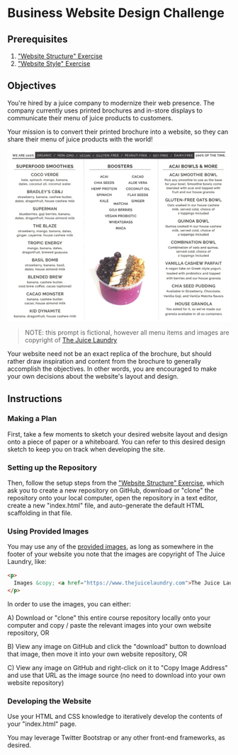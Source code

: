 # Business Website Design Challenge

## Prerequisites

  1. ["Website Structure" Exercise](/exercises/website-structure/exercise.md)
  2. ["Website Style" Exercise](/exercises/website-style/exercise.md)

## Objectives

You're hired by a juice company to modernize their web presence. The company currently uses printed brochures and in-store displays to communicate their menu of juice products to customers.

Your mission is to convert their printed brochure into a website, so they can share their menu of juice products with the world!

![](brochure-inside.png)

> NOTE: this prompt is fictional, however all menu items and images are copyright of [The Juice Laundry](https://www.thejuicelaundry.com/menu)

Your website need not be an exact replica of the brochure, but should rather draw inspiration and content from the brochure to generally accomplish the objectives. In other words, you are encouraged to make your own decisions about the website's layout and design.

## Instructions

### Making a Plan

First, take a few moments to sketch your desired website layout and design onto a piece of paper or a whiteboard. You can refer to this desired design sketch to keep you on track when developing the site.

### Setting up the Repository

Then, follow the setup steps from the ["Website Structure" Exercise](/exercises/website-structure/exercise.md), which ask you to create a new repository on GitHub, download or "clone" the repository onto your local computer, open the repository in a text editor, create a new "index.html" file, and auto-generate the default HTML scaffolding in that file.

### Using Provided Images

You may use any of the [provided images](images/), as long as somewhere in the footer of your website you note that the images are copyright of The Juice Laundry, like:

```html
<p>
  Images &copy; <a href="https://www.thejuicelaundry.com">The Juice Laundry</a>
</p>
```

In order to use the images, you can either:

  A) Download or "clone" this entire course repository locally onto your computer and copy / paste the relevant images into your own website repository, OR

  B) View any image on GitHub and click the "download" button to download that image, then move it into your own website repository, OR

  C) View any image on GitHub and right-click on it to "Copy Image Address" and use that URL as the image source (no need to download into your own website repository)

### Developing the Website

Use your HTML and CSS knowledge to iteratively develop the contents of your "index.html" page.

You may leverage Twitter Bootstrap or any other front-end frameworks, as desired.
